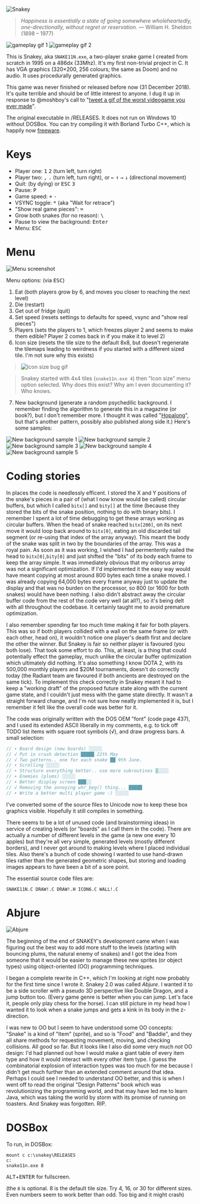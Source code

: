 ![Snakey](https://github.com/quole/snakey/blob/master/LOGO/snakey.png)

> _Happiness is essentially a state of going somewhere wholeheartedly, one-directionally, without regret or reservation._
> —&nbsp;William H. Sheldon (1898 – 1977)

![gameplay gif 1](https://github.com/quole/snakey/blob/master/SCREENSHOTS/gameplay-tiles16.gif)
![gameplay gif 2](https://github.com/quole/snakey/blob/master/SCREENSHOTS/gameplay-tiles8.gif)

This is Snakey, aka `SNAKE11N.exe`, a two-player snake game I created from scratch in 1995 on a 486dx (33Mhz). It's my first non-trivial project in C. It has VGA graphics (320×200, 256 colours; the same as Doom) and no audio. It uses procedurally generated graphics.

This game was never finished or released before now (31 December 2018). It's quite terrible and should be of little interest to anyone. I dug it up in response to @moshboy's call to "[tweet a gif of the worst videogame you ever made](https://twitter.com/moshboy/status/1079073608712970240)". 

The original executable in /RELEASES. It does not run on Windows 10 without DOSBox. You can try compiling it with Borland Turbo C++, which is happily now [freeware](http://edn.embarcadero.com/article/41337).

# Keys

* Player one: <kbd>1</kbd> <kbd>2</kbd> (turn left, turn right) 
* Player two: <kbd>,</kbd> <kbd>.</kbd> (turn left, turn right), or <kbd>←</kbd> <kbd>↑</kbd> <kbd>→</kbd> <kbd>↓</kbd>  (directional movement)
* Quit: (by dying) or <kbd>ESC</kbd> <kbd>3</kbd>
* Pause: <kbd>P</kbd>
* Game speed: <kbd>+</kbd> <kbd>-</kbd>
* VSYNC toggle: <kbd>*</kbd> (aka "Wait for retrace")
* "Show real game pieces": <kbd>=</kbd>
* Grow both snakes (for no reason): <kbd> \ </kbd> 
* Pause to view the background: <kbd>Enter</kbd>
* Menu: <kbd>ESC</kbd>

# Menu

![Menu screenshot](https://github.com/quole/snakey/blob/master/SCREENSHOTS/menu.png)

Menu options: (via <kbd>ESC</kbd>)

1. Eat (both players grow by 6, and moves you closer to reaching the next level)
2. Die (restart)
3. Get out of fridge (quit)
4. Set speed (resets settings to defaults for speed, vsync and "show real pieces")
5. Players (sets the players to 1, which freezes player 2 and seems to make them edible? Player 2 comes back in if you make it to level 2)
6. Icon size (resets the tile size to the default 8x8, but doesn't regenerate the tilemaps leading to weirdness if you started with a different sized tile. I'm not sure why this exists)

> ![Icon size bug gif](https://github.com/quole/snakey/blob/master/SCREENSHOTS/gameplay-tiles4-iconsize-menu-option.gif)

> Snakey started with 4x4 tiles (`snake11n.exe 4`) then "Icon size" menu option selected. Why does this exist? Why am I even documenting it? Who knows.

7. New background (generate a random psychedilic background. I remember finding the algorithm to generate this in a magazine (or book?), but I don't remember more. I thought it was called "[Hopalong](https://www.researchgate.net/figure/Original-orbit-of-Hopalong-transformation-top-and-patterns-obtained-with-perturbation_fig5_257481524)", but that's another pattern, possibly also published along side it.) Here's some samples:

![New background sample 1](https://github.com/quole/snakey/blob/master/SCREENSHOTS/snake11n_000.png)
![New background sample 2](https://github.com/quole/snakey/blob/master/SCREENSHOTS/snake11n_001.png)
![New background sample 3](https://github.com/quole/snakey/blob/master/SCREENSHOTS/snake11n_002.png)
![New background sample 4](https://github.com/quole/snakey/blob/master/SCREENSHOTS/snake11n_003.png)
![New background sample 5](https://github.com/quole/snakey/blob/master/SCREENSHOTS/snake11n_004.png)

# Coding stories

In places the code is needlessly efficent. I stored the X and Y positions of the snake's pieces in a pair of (what I now know would be called) circular buffers, but which I called `bitx[]` and `bity[]` at the time (because they stored the bits of the snake position, nothing to do with binary bits). I remember I spent a lot of time debugging to get these arrays working as circular buffers. When the head of snake reached `bitx[200]`, on its next move it would loop back around to `bitx[0]`, eating an old discarded tail segment (or re-using that index of the array anyway). This meant the body of the snake was split in two by the boundaries of the array. This was a royal pain. As soon as it was working, I wished I had permentently nailed the head to `bitx[0]`,`bity[0]` and just shifted the "bits" of its body each frame to keep the array simple. It was immediately obvious that my oriborus array was not a significant optimization. If I'd implemented it the easy way would have meant copying at most around 800 bytes each time a snake moved. I was already copying 64,000 bytes every frame anyway just to update the display and that was no burden on the processor, so 800 (or 1600 for both snakes) would have been nothing. I also didn't abstract away the circular buffer code from the rest of the code very well (at all?), so it's being delt with all throughout the codebase. It certainly taught me to avoid premature optimization.

I also remember spending far too much time making it fair for both players. This was so if both players collided with a wall on the same frame (or with each other, head on), it wouldn't notice one player's death first and declare the other the winner. But Snakey is fair so neither player is favoured (you both lose). That took some effort to do. This, at least, is a thing that could potentially effect the gameplay, much unlike the circular buffer optimization which ultimately did nothing. It's also something I know DOTA 2, with its 500,000 monthly players and $20M tournaments, doesn't do correctly today (the Radiant team are favoured if both ancients are destroyed on the same tick). To implement this check correctly in Snakey meant it had to keep a "working draft" of the proposed future state along with the current game state, and I couldn't just mess with the game state directly. It wasn't a straight forward change, and I'm not sure how neatly implemented it is, but I remember it felt like the overall code was better for it.

The code was originally written with the DOS OEM "font" (code page 437), and I used its extended ASCII liberally in my comments, e.g. to tick off TODO list items with square root symbols (√), and draw progress bars. A small selection:

```C
// ∙ Board design (new boards) ░░░░░
// √ Put in crash detection █████ 22th May
// √ Two patterns.. one for each snake ██ 9th June.
// ∙ Scrolling ░░░░░
// ∙ Structure everything better.. use more subroutines ▒░░░░
// ∙ Enemies (plums) ░░░░░
// ∙ Better display screen ███░░
// √ Removing the annoying whr_beg() thing... █████ 
// ∙ Write a better multi player game :) ░░░░░
```

I've converted some of the source files to Unicode now to keep these box graphics visible. Hopefully it still compiles in something.

There seems to be a lot of unused code (and brainstorming ideas) in service of creating levels (or "boards" as I call them in the code). There are actually a number of different levels in the game (a new one every 10 apples) but they're all very simple, generated levels (mostly different borders), and I never got around to making levels where I placed individual tiles. Also there's a bunch of code showing I wanted to use hand-drawn tiles rather than the generated geometric shapes, but storing and loading images appears to have been a bit of a sore point.

The essential source code files are:

`SNAKE11N.C DRAW!.C DRAW!.H ICON6.C WALL!.C`


# Abjure

![Abjure](https://github.com/quole/snakey/blob/master/SRC/ABJURE/PICS/ABJURETW.GIF)

The beginning of the end of SNAKEY's development came when I was figuring out the best way to add more stuff to the levels (starting with bouncing plums, the natural enemy of snakes) and I got the idea from someone that it would be easier to manage these new sprites (or object types) using object-oriented (OO) programming techniques.

I began a complete rewrite in C++, which I'm looking at right now probably for the first time since I wrote it. Snakey 2.0 was called _Abjure_. I wanted it to be a side scroller with a pseudo 3D perspective like Double Dragon, and a jump button too. (Every game genre is better when you can jump. Let's face it, people only play chess for the horse). I can still picture in my head how I wanted it to look when a snake jumps and gets a kink in its body in the z-direction.

I was new to OO but I seem to have understood some OO concepts: "Snake" is a kind of "Item" (sprite), and so is "Food" and "Baddie", and they all share methods for requesting movement, moving, and checking collisions. All good so far. But it looks like I also did some very much _not_ OO design: I'd had planned out how I would make a giant table of every item type and how it would interact with every other item type. I guess the combinatorial explosion of interaction types was too much for me because I didn't get much further than an extended comment around that idea. Perhaps I could see I needed to understand OO better, and this is when I went off to read the original "Design Patterns" book which was revolutionizing the programming world, and that may have led me to learn Java, which was taking the world by storm with its promise of running on toasters. And Snakey was forgotten. RIP.

# DOSBox

To run, in DOSBox:
```DOSBox
mount c c:\snakey\RELEASES
c:
snake11n.exe 8
```
<kbd>ALT</kbd>+<kbd>ENTER</kbd> for fullscreen.

(the `8` is optional. 8 is the default tile size. Try 4, 16, or 30 for different sizes. Even numbers seem to work better than odd. Too big and it might crash)

